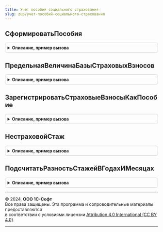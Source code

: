 ```yaml
---
title: Учет пособий социального страхования
slug: zup/учет-пособий-социального-страхования
---
```



## СформироватьПособия
<details style="margin: 1em 0; padding: 0.5em; border: 1px solid #ccc; border-radius: 6px;">

<summary style="font-weight: bold; cursor: pointer;">Описание, пример вызова</summary>

```bsl

// Формирует движения по регистрам подсистемы.
// Параметры:
//		Движения - коллекция движений регистратора.
//		Отказ - булево - признак отказа от заполнения движений.
//		Организация - СправочникСсылка.Организации - должно быть непустым значением.
//		ПериодРегистрации
//		Пособия - таблица значений с колонками
//			ФизическоеЛицо: должно быть непустым
//          ВидПособияСоциальногоСтрахования
//          СуммаВсего.
//          Сотрудник - необязательная, может отсутствовать.
//          ВидЗанятости - необязательная, может отсутствовать.
//          ОплаченныеДни - необязательная, может отсутствовать.
//          СтраховыеСлучаи - необязательная, может отсутствовать.
//          ДатаСтраховогоСлучая - необязательная, может отсутствовать.
//          ФинансированиеФедеральнымБюджетом - необязательная, может отсутствовать.
//          СуммаСверхНорм - необязательная, может отсутствовать.
//		ПособияПоУходу - таблица значений с колонками
//			ФизическоеЛицо: должно быть непустым
//          СуммаВсего.
//          Сотрудник - необязательная, может отсутствовать.
//          ВидЗанятости - необязательная, может отсутствовать.
//          СтраховыеСлучаи - необязательная, может отсутствовать.
//          ДатаСтраховогоСлучая - необязательная, может отсутствовать.
//          ФинансированиеФедеральнымБюджетом - необязательная, может отсутствовать.
//          СуммаСверхНорм - необязательная, может отсутствовать.
//		Записывать - булево - признак того, надо ли записывать движения сразу, или они будут записаны позже.
//
Процедура СформироватьПособия(Движения, Отказ, Организация, ПериодРегистрации, Пособия, ПособияПоУходу, Записывать = Ложь) Экспорт
```

Пример вызова
```bsl
УчетПособийСоциальногоСтрахования.СформироватьПособия(Движения, Отказ, Организация, ПериодРегистрации, Пособия, ПособияПоУходу, Записывать);
```
</details>

## ПредельнаяВеличинаБазыСтраховыхВзносов
<details style="margin: 1em 0; padding: 0.5em; border: 1px solid #ccc; border-radius: 6px;">

<summary style="font-weight: bold; cursor: pointer;">Описание, пример вызова</summary>

```bsl

// Составляет соответствие размеров предельной величины базы страховых взносов,
//	действующих на указанные годы.
//
// Параметры:
//	Годы - массив элементов типа число.
//
// Возвращаемое значение - соответствие, где ключом является год, а значением - размер предельной величины.
//
Функция ПредельнаяВеличинаБазыСтраховыхВзносов(Годы) Экспорт
```

Пример вызова
```bsl
Результат = УчетПособийСоциальногоСтрахования.ПредельнаяВеличинаБазыСтраховыхВзносов(Годы) 
```
</details>

## ЗарегистрироватьСтраховыеВзносыКакПособие
<details style="margin: 1em 0; padding: 0.5em; border: 1px solid #ccc; border-radius: 6px;">

<summary style="font-weight: bold; cursor: pointer;">Описание, пример вызова</summary>

```bsl

// Формирует движения по регистрам подсистемы.
// Параметры:
//		Движения - коллекция движений регистратора.
//      	Должна содержать готовую таблицу рег-ра СтраховыеВзносыПоФизическимЛицам с полями:
//				ФизическоеЛицо,
//				Сотрудник,
//				Начисление,
//				ДатаНачала,
//				ПФРПоСуммарномуТарифу и пр. ресурсы рег-ра СтраховыеВзносыПоФизическимЛицам
//		Отказ - булево - признак отказа от заполнения движений.
//		Организация - СправочникСсылка.Организации - должно быть непустым значением.
//		ПериодРегистрации - дата -
//		Записывать - булево - признак того, надо ли записывать движения сразу, или они будут записаны позже.
//
Процедура ЗарегистрироватьСтраховыеВзносыКакПособие(Движения, Отказ, Организация, ПериодРегистрации, Записывать = Ложь) Экспорт
```

Пример вызова
```bsl
УчетПособийСоциальногоСтрахования.ЗарегистрироватьСтраховыеВзносыКакПособие(Движения, Отказ, Организация, ПериодРегистрации, Записывать);
```
</details>

## НестраховойСтаж
<details style="margin: 1em 0; padding: 0.5em; border: 1px solid #ccc; border-radius: 6px;">

<summary style="font-weight: bold; cursor: pointer;">Описание, пример вызова</summary>

```bsl

// Вычисляет продолжительность нестраховых периодов стажа на основании сведений о стаже из больничного.
//
// Параметры:
//   Больничный - ДокументОбъект.БольничныйЛист, ДанныеФормыСтруктура, Структура
//       * СтажРасширенныйЛет     - Число
//       * СтажРасширенныйМесяцев - Число
//       * СтажРасширенныйДней    - Число
//       * СтажЛет                - Число
//       * СтажМесяцев            - Число
//       * СтажДней               - Число
//
// Возвращаемое значение:
//    Структура
//        * Лет     - Число
//        * Месяцев - Число
//
Функция НестраховойСтаж(Больничный) Экспорт
```

Пример вызова
```bsl
Результат = УчетПособийСоциальногоСтрахования.НестраховойСтаж(Больничный) 
```
</details>

## ПодсчитатьРазностьСтажейВГодахИМесяцах
<details style="margin: 1em 0; padding: 0.5em; border: 1px solid #ccc; border-radius: 6px;">

<summary style="font-weight: bold; cursor: pointer;">Описание, пример вызова</summary>

```bsl

// Устарела. Следует использовать НестраховойСтаж.
// Возвращает разность стажей в годах и месяцах.
//
// Параметры:
//  БольшийСтажЛет, БольшийСтажМесяцев, МеньшийСтажЛет, МеньшийСтажМесяцев.
//
// Возвращаемое значение:
//   Структура - РазностьЛет, РазностьМесяцев.
//
Функция ПодсчитатьРазностьСтажейВГодахИМесяцах(БольшийСтажЛет, БольшийСтажМесяцев, МеньшийСтажЛет, МеньшийСтажМесяцев, БольшийСтажДней = 0, МеньшийСтажДней = 0) Экспорт
```

Пример вызова
```bsl
Результат = УчетПособийСоциальногоСтрахования.ПодсчитатьРазностьСтажейВГодахИМесяцах(БольшийСтажЛет, БольшийСтажМесяцев, МеньшийСтажЛет, МеньшийСтажМесяцев, БольшийСтажДней, МеньшийСтажДней);
```
</details>

---

© 2024, **ООО 1С-Софт**  
Все права защищены. Эта программа и сопроводительные материалы предоставляются  
в соответствии с условиями лицензии [Attribution 4.0 International (CC BY 4.0)](https://creativecommons.org/licenses/by/4.0/legalcode).

---
